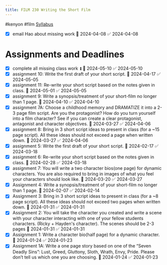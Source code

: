 ```yaml
---
title: FILM 230 Writing the Short Film
---
```

#kenyon #film
[Syllabus](https://docs.google.com/document/d/1EE6EKuVjFJnFnCvVbKV9ohryHtA4AOOJ/edit)
- [x] email Hao about missing work 📅 2024-04-08 ✅ 2024-04-08
#  Assignments and Deadlines
- [x] complete all missing class work ⏫ 📅 2024-05-10 ✅ 2024-05-10
- [x] assignment 10: Write the first draft of your short script. 📅 2024-04-17 ✅ 2024-05-05
- [x] assignment 11: Re-write your short script based on the notes given in class. 📅 2024-05-01 ✅ 2024-05-05
- [x] assignment 9: Write a synopsis/treatment of your short-film no longer than 1 page. 📅 2024-04-10 ✅ 2024-04-10
- [x] assignment 7A: Choose a childhood memory and DRAMATIZE it into a 2-3 page film script. Are you the protagonist? How do you turn yourself into a film character? See if you can create a clear protagonist, antagonist and character objectives. 📅 2024-03-27 ✅ 2024-04-06
- [x] assignment 8: Bring in 3 short script ideas to present in class (for a ~15 page script). All these ideas should not exceed a page when written down. 📅 2024-03-27 ✅ 2024-04-06
- [x] assignment 5: Write the first draft of your short script. 📅 2024-02-17 ✅ 2024-03-18
- [x] assignment 6: Re-write your short script based on the notes given in class. 📅 2024-02-28 ✅ 2024-03-18
- [x] assignment 7: You will write a two character bios(one page) for dynamic characters. You are also required to bring in images of what you feel your characters should look like. 📅 2024-03-20 ✅ 2024-03-27
- [x] Assignment 4: Write a synopsis/treatment of your short-film no longer than 1 page. 📅 2024-02-07 ✅ 2024-02-14
- [x] Assignment 3: Bring in 3 short script ideas to present in class (for a ~8 page script). All these ideas should not exceed two pages when written down. 📅 2024-01-31 ✅ 2024-01-31
- [x] Assignment 2: You will take the character you created and write a scene with your character interacting with one of your fellow students characters. (Ricky + Hayden's character).  The scenes should be 2-3 pages 📅 2024-01-31 ✅ 2024-01-31
- [x] Assignment 1: Write a character bio(half page) for a dynamic character. 📅 2024-01-24 ✅ 2024-01-23
- [x] Assignment 1A: Write a one page story based on one of the “Seven Deadly Sins”: Lust, Greed, Gluttony, Sloth, Wrath, Envy, Pride. Please don’t tell us which one you are choosing. 📅 2024-01-24 ✅ 2024-01-23